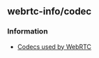 ## webrtc-info/codec




### Information
- [Codecs used by WebRTC](https://developer.mozilla.org/en-US/docs/Web/Media/Formats/WebRTC_codecs)




